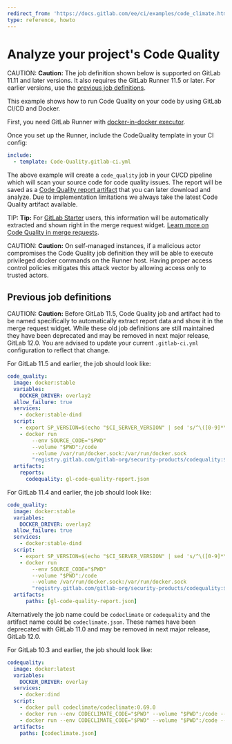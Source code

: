 ```yaml
---
redirect_from: 'https://docs.gitlab.com/ee/ci/examples/code_climate.html'
type: reference, howto
---
```


# Analyze your project's Code Quality

CAUTION: **Caution:**
The job definition shown below is supported on GitLab 11.11 and later versions.
It also requires the GitLab Runner 11.5 or later.
For earlier versions, use the [previous job definitions](#previous-job-definitions).

This example shows how to run Code Quality on your code by using GitLab CI/CD
and Docker.

First, you need GitLab Runner with
[docker-in-docker executor](../docker/using_docker_build.md#use-docker-in-docker-workflow-with-docker-executor).

Once you set up the Runner, include the CodeQuality template in your CI config:

```yaml
include:
  - template: Code-Quality.gitlab-ci.yml
```

The above example will create a `code_quality` job in your CI/CD pipeline which
will scan your source code for code quality issues. The report will be saved as a
[Code Quality report artifact](../yaml/README.md#artifactsreportscodequality-starter)
that you can later download and analyze.
Due to implementation limitations we always take the latest Code Quality artifact available.

TIP: **Tip:**
For [GitLab Starter][ee] users, this information will be automatically
extracted and shown right in the merge request widget.
[Learn more on Code Quality in merge requests](../../user/project/merge_requests/code_quality.md).

CAUTION: **Caution:**
On self-managed instances, if a malicious actor compromises the Code Quality job
definition they will be able to execute privileged docker commands on the Runner
host. Having proper access control policies mitigates this attack vector by
allowing access only to trusted actors.

## Previous job definitions

CAUTION: **Caution:**
Before GitLab 11.5, Code Quality job and artifact had to be named specifically
to automatically extract report data and show it in the merge request widget.
While these old job definitions are still maintained they have been deprecated
and may be removed in next major release, GitLab 12.0.
You are advised to update your current `.gitlab-ci.yml` configuration to reflect that change.

For GitLab 11.5 and earlier, the job should look like:

```yaml
code_quality:
  image: docker:stable
  variables:
    DOCKER_DRIVER: overlay2
  allow_failure: true
  services:
    - docker:stable-dind
  script:
    - export SP_VERSION=$(echo "$CI_SERVER_VERSION" | sed 's/^\([0-9]*\)\.\([0-9]*\).*/\1-\2-stable/')
    - docker run
        --env SOURCE_CODE="$PWD"
        --volume "$PWD":/code
        --volume /var/run/docker.sock:/var/run/docker.sock
        "registry.gitlab.com/gitlab-org/security-products/codequality:$SP_VERSION" /code
  artifacts:
    reports:
      codequality: gl-code-quality-report.json
```

For GitLab 11.4 and earlier, the job should look like:

```yaml
code_quality:
  image: docker:stable
  variables:
    DOCKER_DRIVER: overlay2
  allow_failure: true
  services:
    - docker:stable-dind
  script:
    - export SP_VERSION=$(echo "$CI_SERVER_VERSION" | sed 's/^\([0-9]*\)\.\([0-9]*\).*/\1-\2-stable/')
    - docker run
        --env SOURCE_CODE="$PWD"
        --volume "$PWD":/code
        --volume /var/run/docker.sock:/var/run/docker.sock
        "registry.gitlab.com/gitlab-org/security-products/codequality:$SP_VERSION" /code
  artifacts:
      paths: [gl-code-quality-report.json]
```

Alternatively the job name could be `codeclimate` or `codequality`
and the artifact name could be `codeclimate.json`.
These names have been deprecated with GitLab 11.0
and may be removed in next major release, GitLab 12.0.

For GitLab 10.3 and earlier, the job should look like:

```yaml
codequality:
  image: docker:latest
  variables:
    DOCKER_DRIVER: overlay
  services:
    - docker:dind
  script:
    - docker pull codeclimate/codeclimate:0.69.0
    - docker run --env CODECLIMATE_CODE="$PWD" --volume "$PWD":/code --volume /var/run/docker.sock:/var/run/docker.sock --volume /tmp/cc:/tmp/cc codeclimate/codeclimate:0.69.0 init
    - docker run --env CODECLIMATE_CODE="$PWD" --volume "$PWD":/code --volume /var/run/docker.sock:/var/run/docker.sock --volume /tmp/cc:/tmp/cc codeclimate/codeclimate:0.69.0 analyze -f json > codeclimate.json || true
  artifacts:
    paths: [codeclimate.json]
```

[cli]: https://github.com/codeclimate/codeclimate
[ee]: https://about.gitlab.com/pricing/
